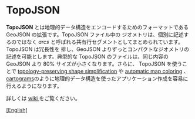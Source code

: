 # TopoJSON
**TopoJSON** とは地理的データ構造をエンコードするためのフォーマットであるGeoJSON の拡張です。TopoJSON ファイル中の
ジオメトリは、個別に記述するのではなく *arcs* と呼ばれる共有行セグメントとしてまとめられています。TopoJSON は冗長性を
排し、GeoJSON よりずっとコンパクトなジオメトリの記述を可能とします。典型的な TopoJSON のファイルは、同じ内容の GeoJSON より
80% サイズが小さくなります。さらに、 TopoJSON を使うことで [topology-preserving shape simplification](http://bost.ocks.org/mike/simplify/) や [automatic map coloring](http://bl.ocks.org/4188334) 、 [cartograms](http://prag.ma/code/d3-cartogram/)のように地理的データ構造を使ったアプリケーション作成を容易に行えるようになります。

詳しくは [ wiki ](/fod5/topojson/wiki/Home_jp) をご覧ください。

[[English]](https://github.com/mbostock/topojson/blob/master/README.md)